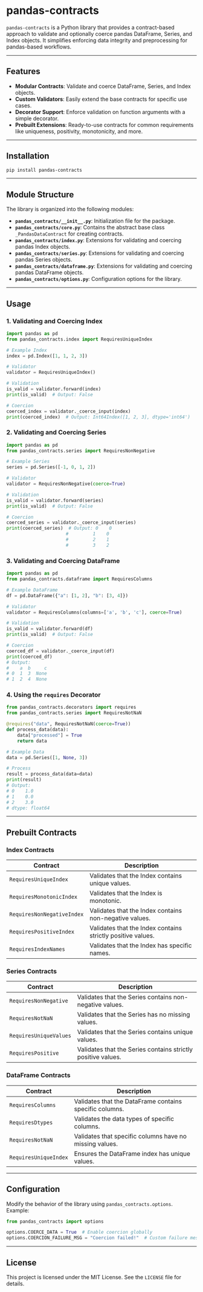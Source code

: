 # pandas-contracts

`pandas-contracts` is a Python library that provides a contract-based approach to validate and optionally coerce pandas DataFrame, Series, and Index objects. It simplifies enforcing data integrity and preprocessing for pandas-based workflows.

---

## Features

- **Modular Contracts**: Validate and coerce DataFrame, Series, and Index objects.
- **Custom Validators**: Easily extend the base contracts for specific use cases.
- **Decorator Support**: Enforce validation on function arguments with a simple decorator.
- **Prebuilt Extensions**: Ready-to-use contracts for common requirements like uniqueness, positivity, monotonicity, and more.

---

## Installation

```bash
pip install pandas-contracts
```

---

## Module Structure

The library is organized into the following modules:

- **`pandas_contracts/__init__.py`**: Initialization file for the package.
- **`pandas_contracts/core.py`**: Contains the abstract base class `_PandasDataContract` for creating contracts.
- **`pandas_contracts/index.py`**: Extensions for validating and coercing pandas Index objects.
- **`pandas_contracts/series.py`**: Extensions for validating and coercing pandas Series objects.
- **`pandas_contracts/dataframe.py`**: Extensions for validating and coercing pandas DataFrame objects.
- **`pandas_contracts/options.py`**: Configuration options for the library.

---

## Usage

### 1. Validating and Coercing Index

```python
import pandas as pd
from pandas_contracts.index import RequiresUniqueIndex

# Example Index
index = pd.Index([1, 1, 2, 3])

# Validator
validator = RequiresUniqueIndex()

# Validation
is_valid = validator.forward(index)
print(is_valid)  # Output: False

# Coercion
coerced_index = validator._coerce_input(index)
print(coerced_index)  # Output: Int64Index([1, 2, 3], dtype='int64')
```

### 2. Validating and Coercing Series

```python
import pandas as pd
from pandas_contracts.series import RequiresNonNegative

# Example Series
series = pd.Series([-1, 0, 1, 2])

# Validator
validator = RequiresNonNegative(coerce=True)

# Validation
is_valid = validator.forward(series)
print(is_valid)  # Output: False

# Coercion
coerced_series = validator._coerce_input(series)
print(coerced_series)  # Output: 0    0
                      #         1    0
                      #         2    1
                      #         3    2
```

### 3. Validating and Coercing DataFrame

```python
import pandas as pd
from pandas_contracts.dataframe import RequiresColumns

# Example DataFrame
df = pd.DataFrame({"a": [1, 2], "b": [3, 4]})

# Validator
validator = RequiresColumns(columns=['a', 'b', 'c'], coerce=True)

# Validation
is_valid = validator.forward(df)
print(is_valid)  # Output: False

# Coercion
coerced_df = validator._coerce_input(df)
print(coerced_df)
# Output:
#    a  b     c
# 0  1  3  None
# 1  2  4  None
```

### 4. Using the `requires` Decorator

```python
from pandas_contracts.decorators import requires
from pandas_contracts.series import RequiresNotNaN

@requires("data", RequiresNotNaN(coerce=True))
def process_data(data):
    data["processed"] = True
    return data

# Example Data
data = pd.Series([1, None, 3])

# Process
result = process_data(data=data)
print(result)
# Output:
# 0    1.0
# 1    0.0
# 2    3.0
# dtype: float64
```

---

## Prebuilt Contracts

### Index Contracts

| Contract               | Description                                          |
|------------------------|------------------------------------------------------|
| `RequiresUniqueIndex`  | Validates that the Index contains unique values.     |
| `RequiresMonotonicIndex` | Validates that the Index is monotonic.             |
| `RequiresNonNegativeIndex` | Validates that the Index contains non-negative values. |
| `RequiresPositiveIndex` | Validates that the Index contains strictly positive values. |
| `RequiresIndexNames`    | Validates that the Index has specific names.        |

### Series Contracts

| Contract               | Description                                          |
|------------------------|------------------------------------------------------|
| `RequiresNonNegative`  | Validates that the Series contains non-negative values. |
| `RequiresNotNaN`       | Validates that the Series has no missing values.     |
| `RequiresUniqueValues` | Validates that the Series contains unique values.    |
| `RequiresPositive`     | Validates that the Series contains strictly positive values. |

### DataFrame Contracts

| Contract               | Description                                          |
|------------------------|------------------------------------------------------|
| `RequiresColumns`      | Validates that the DataFrame contains specific columns. |
| `RequiresDtypes`       | Validates the data types of specific columns.        |
| `RequiresNotNaN`       | Validates that specific columns have no missing values. |
| `RequiresUniqueIndex`  | Ensures the DataFrame index has unique values.       |

---

## Configuration

Modify the behavior of the library using `pandas_contracts.options`. Example:

```python
from pandas_contracts import options

options.COERCE_DATA = True  # Enable coercion globally
options.COERCION_FAILURE_MSG = "Coercion failed!"  # Custom failure message
```

---

## License

This project is licensed under the MIT License. See the `LICENSE` file for details.
